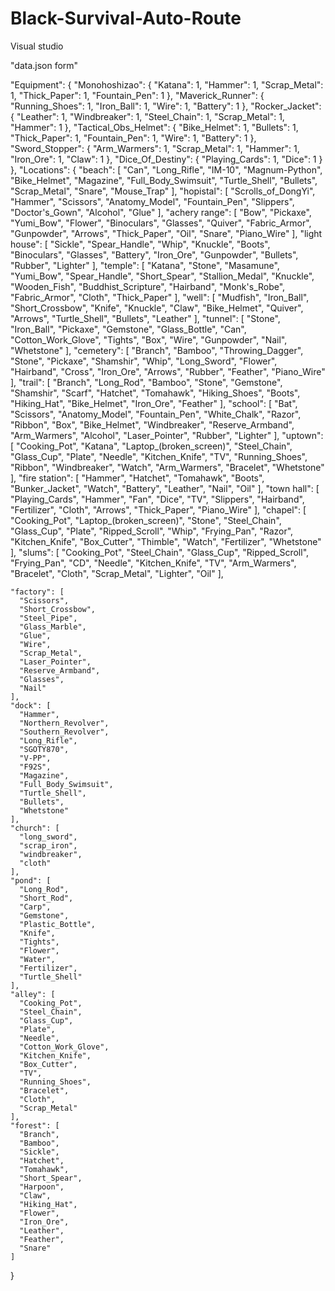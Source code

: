 # Black-Survival-Auto-Route
Visual studio

"data.json form"

 
  "Equipment": {
    "Monohoshizao": {
      "Katana": 1,
      "Hammer": 1,
      "Scrap_Metal": 1,
      "Thick_Paper": 1,
      "Fountain_Pen": 1
    },
    "Maverick_Runner": {
      "Running_Shoes": 1,
      "Iron_Ball": 1,
      "Wire": 1,
      "Battery": 1
    },
    "Rocker_Jacket": {
      "Leather": 1,
      "Windbreaker": 1,
      "Steel_Chain": 1,
      "Scrap_Metal": 1,
      "Hammer": 1
    },
    "Tactical_Obs_Helmet": {
      "Bike_Helmet": 1,
      "Bullets": 1,
      "Thick_Paper": 1,
      "Fountain_Pen": 1,
      "Wire": 1,
      "Battery": 1
    },
    "Sword_Stopper": {
      "Arm_Warmers": 1,
      "Scrap_Metal": 1,
      "Hammer": 1,
      "Iron_Ore": 1,
      "Claw": 1
    },
    "Dice_Of_Destiny": {
      "Playing_Cards": 1,
      "Dice": 1
    }
  },
  "Locations": {
    "beach": [
      "Can",
      "Long_Rifle",
      "IM-10",
      "Magnum-Python",
      "Bike_Helmet",
      "Magazine",
      "Full_Body_Swimsuit",
      "Turtle_Shell",
      "Bullets",
      "Scrap_Metal",
      "Snare",
      "Mouse_Trap"
    ],
    "hopistal": [
      "Scrolls_of_DongYi",
      "Hammer",
      "Scissors",
      "Anatomy_Model",
      "Fountain_Pen",
      "Slippers",
      "Doctor's_Gown",
      "Alcohol",
      "Glue"
    ],
    "achery range": [
      "Bow",
      "Pickaxe",
      "Yumi_Bow",
      "Flower",
      "Binoculars",
      "Glasses",
      "Quiver",
      "Fabric_Armor",
      "Gunpowder",
      "Arrows",
      "Thick_Paper",
      "Oil",
      "Snare",
      "Piano_Wire"
    ],
    "light house": [
      "Sickle",
      "Spear_Handle",
      "Whip",
      "Knuckle",
      "Boots",
      "Binoculars",
      "Glasses",
      "Battery",
      "Iron_Ore",
      "Gunpowder",
      "Bullets",
      "Rubber",
      "Lighter"
    ],
    "temple": [
      "Katana",
      "Stone",
      "Masamune",
      "Yumi_Bow",
      "Spear_Handle",
      "Short_Spear",
      "Stallion_Medal",
      "Knuckle",
      "Wooden_Fish",
      "Buddhist_Scripture",
      "Hairband",
      "Monk's_Robe",
      "Fabric_Armor",
      "Cloth",
      "Thick_Paper"
    ],
    "well": [
      "Mudfish",
      "Iron_Ball",
      "Short_Crossbow",
      "Knife",
      "Knuckle",
      "Claw",
      "Bike_Helmet",
      "Quiver",
      "Arrows",
      "Turtle_Shell",
      "Bullets",
      "Leather"
    ],
    "tunnel": [
      "Stone",
      "Iron_Ball",
      "Pickaxe",
      "Gemstone",
      "Glass_Bottle",
      "Can",
      "Cotton_Work_Glove",
      "Tights",
      "Box",
      "Wire",
      "Gunpowder",
      "Nail",
      "Whetstone"
    ],
    "cemetery": [
      "Branch",
      "Bamboo",
      "Throwing_Dagger",
      "Stone",
      "Pickaxe",
      "Shamshir",
      "Whip",
      "Long_Sword",
      "Flower",
      "Hairband",
      "Cross",
      "Iron_Ore",
      "Arrows",
      "Rubber",
      "Feather",
      "Piano_Wire"
    ],
    "trail": [
      "Branch",
      "Long_Rod",
      "Bamboo",
      "Stone",
      "Gemstone",
      "Shamshir",
      "Scarf",
      "Hatchet",
      "Tomahawk",
      "Hiking_Shoes",
      "Boots",
      "Hiking_Hat",
      "Bike_Helmet",
      "Iron_Ore",
      "Feather"
    ],
    "school": [
      "Bat",
      "Scissors",
      "Anatomy_Model",
      "Fountain_Pen",
      "White_Chalk",
      "Razor",
      "Ribbon",
      "Box",
      "Bike_Helmet",
      "Windbreaker",
      "Reserve_Armband",
      "Arm_Warmers",
      "Alcohol",
      "Laser_Pointer",
      "Rubber",
      "Lighter"
    ],
    "uptown": [
      "Cooking_Pot",
      "Katana",
      "Laptop_(broken_screen)",
      "Steel_Chain",
      "Glass_Cup",
      "Plate",
      "Needle",
      "Kitchen_Knife",
      "TV",
      "Running_Shoes",
      "Ribbon",
      "Windbreaker",
      "Watch",
      "Arm_Warmers",
      "Bracelet",
      "Whetstone"
    ],
    "fire station": [
      "Hammer",
      "Hatchet",
      "Tomahawk",
      "Boots",
      "Bunker_Jacket",
      "Watch",
      "Battery",
      "Leather",
      "Nail",
      "Oil"
    ],
    "town hall": [
      "Playing_Cards",
      "Hammer",
      "Fan",
      "Dice",
      "TV",
      "Slippers",
      "Hairband",
      "Fertilizer",
      "Cloth",
      "Arrows",
      "Thick_Paper",
      "Piano_Wire"
    ],
    "chapel": [
      "Cooking_Pot",
      "Laptop_(broken_screen)",
      "Stone",
      "Steel_Chain",
      "Glass_Cup",
      "Plate",
      "Ripped_Scroll",
      "Whip",
      "Frying_Pan",
      "Razor",
      "Kitchen_Knife",
      "Box_Cutter",
      "Thimble",
      "Watch",
      "Fertilizer",
      "Whetstone"
    ],
    "slums": [
      "Cooking_Pot",
      "Steel_Chain",
      "Glass_Cup",
      "Ripped_Scroll",
      "Frying_Pan",
      "CD",
      "Needle",
      "Kitchen_Knife",
      "TV",
      "Arm_Warmers",
      "Bracelet",
      "Cloth",
      "Scrap_Metal",
      "Lighter",
      "Oil"
    ],

    "factory": [
      "Scissors",
      "Short_Crossbow",
      "Steel_Pipe",
      "Glass_Marble",
      "Glue",
      "Wire",
      "Scrap_Metal",
      "Laser_Pointer",
      "Reserve_Armband",
      "Glasses",
      "Nail"
    ],
    "dock": [
      "Hammer",
      "Northern_Revolver",
      "Southern_Revolver",
      "Long_Rifle",
      "SGOTY870",
      "V-PP",
      "F92S",
      "Magazine",
      "Full_Body_Swimsuit",
      "Turtle_Shell",
      "Bullets",
      "Whetstone"
    ],
    "church": [
      "long_sword",
      "scrap_iron",
      "windbreaker",
      "cloth"
    ],
    "pond": [
      "Long_Rod",
      "Short_Rod",
      "Carp",
      "Gemstone",
      "Plastic_Bottle",
      "Knife",
      "Tights",
      "Flower",
      "Water",
      "Fertilizer",
      "Turtle_Shell"
    ],
    "alley": [
      "Cooking_Pot",
      "Steel_Chain",
      "Glass_Cup",
      "Plate",
      "Needle",
      "Cotton_Work_Glove",
      "Kitchen_Knife",
      "Box_Cutter",
      "TV",
      "Running_Shoes",
      "Bracelet",
      "Cloth",
      "Scrap_Metal"
    ],
    "forest": [
      "Branch",
      "Bamboo",
      "Sickle",
      "Hatchet",
      "Tomahawk",
      "Short_Spear",
      "Harpoon",
      "Claw",
      "Hiking_Hat",
      "Flower",
      "Iron_Ore",
      "Leather",
      "Feather",
      "Snare"
    ]
  }
